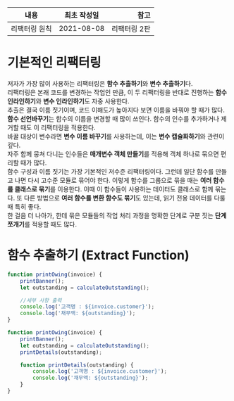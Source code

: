 | 내용 | 최초 작성일 | 참고 |
|---|:---:|---:|
| 리팩터링 원칙 | 2021-08-08 | 리팩터링 2판 |
# 기본적인 리팩터링
저자가 가장 많이 사용하는 리팩터링은 **함수 추출하기**와 **변수 추출하기**다.  
리팩터링은 본래 코드를 변경하는 작업인 만큼, 이 두 리팩터링을 반대로 진행하는 **함수 인라인하기**와 **변수 인라인하기**도 자중 사용한다.  
추출은 결국 이름 짓기이며, 코드 이해도가 높아지다 보면 이름을 바꿔야 할 때가 많다.  
**함수 선언바꾸기**는 함수의 이름을 변경할 때 많이 쓰인다. 함수의 인수를 추가하거나 제거할 때도 이 리팩터링을 적용한다.  
바꿀 대상이 변수라면 **변수 이름 바꾸기**를 사용하는데, 이는 **변수 캡슐화하기**와 관련이 깊다.  
자주 함께 뭉쳐 다니는 인수들은 **매개변수 객체 만들기**를 적용해 객체 하나로 묶으면 편리할 때가 많다.  
함수 구성과 이름 짓기는 가장 기본적인 저수준 리팩터링이다. 그런데 일단 함수를 만들고 나면 다시 고수준 모듈로 묶어야 한다. 이렇게 함수를 그룹으로 묶을 때는 **여러 함수를 클래스로 묶기**를 이용한다. 이때 이 함수들이 사용하는 데이터도 클래스로 함께 묶는다. 또 다른 방법으로 **여러 함수를 변환 함수도 묶기**도 있는데, 읽기 전용 데이터를 다룰 때 특히 좋다.  
한 걸음 더 나아가, 한데 묶은 모듈들의 작업 처리 과정을 명확한 단계로 구분 짓는 **단계 쪼개기**를 적용할 때도 많다.
# 함수 추출하기 (Extract Function)
```javascript
function printOwing(invoice) {
    printBanner();
    let outstanding = calculateOutstanding();

    //세부 사항 출력
    console.log('고객명 : ${invoice.customer}');
    console.log('채무액: ${outstanding}');
}

function printOwing(invoice) {
    printBanner();
    let outstanding = calculateOutstanding();
    printDetails(outstanding);

    function printDetails(outstanding) {
        console.log('고객명 : ${invoice.customer}');
        console.log('채무액: ${outstanding}');
    }
}
```